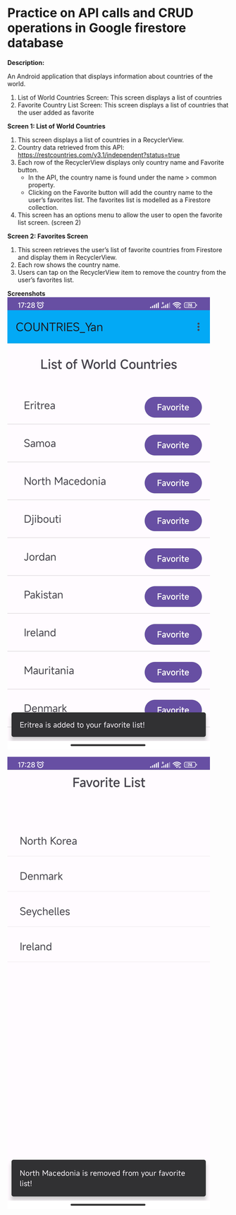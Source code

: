 # Practice on API calls and CRUD operations in Google firestore database


**Description:**

An Android application that displays information about countries of the world.
1. List of World Countries Screen: This screen displays a list of countries
2. Favorite Country List Screen: This screen displays a list of countries that the user added as favorite

**Screen 1: List of World Countries**
1. This screen displays a list of countries in a RecyclerView.
2. Country data retrieved from this API: https://restcountries.com/v3.1/independent?status=true
3. Each row of the RecyclerView displays only country name and Favorite button.
   - In the API, the country name is found under the name > common property.
   - Clicking on the Favorite button will add the country name to the user’s favorites list. The favorites list is modelled as a Firestore collection.
4. This screen has an options menu to allow the user to open the favorite list screen. (screen 2)

**Screen 2: Favorites Screen**
1. This screen retrieves the user’s list of favorite countries from Firestore and display them in RecyclerView.
2. Each row shows the country name.
3. Users can tap on the RecyclerView item to remove the country from the user’s favorites list.

**Screenshots**
![Screen1 of application.](https://github.com/Fionajiangfj/Assignment1_COUNTRIES/blob/main/app/src/main/res/drawable/Screen1.jpg)

![Screen2 of application.](https://github.com/Fionajiangfj/Assignment1_COUNTRIES/blob/main/app/src/main/res/drawable/Screen2.jpg)
